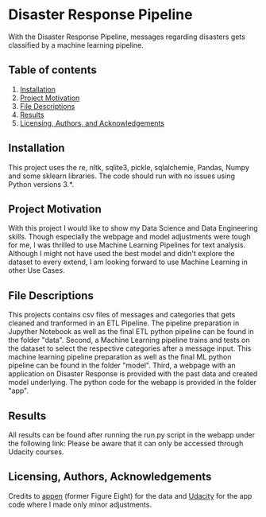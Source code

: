 # Disaster Response Pipeline

With the Disaster Response Pipeline, messages regarding disasters gets classified by a machine learning pipeline.

## Table of contents
1. [Installation](#installation)
2. [Project Motivation](#motivation)
3. [File Descriptions](#files)
4. [Results](#results)
5. [Licensing, Authors, and Acknowledgements](#licensing)

## Installation <a name="installation"></a>

This project uses the re, nltk, sqlite3, pickle, sqlalchemie, Pandas, Numpy and some sklearn libraries. The code should run with no issues using Python versions 3.*.

## Project Motivation<a name="motivation"></a>

With this project I would like to show my Data Science and Data Engineering skills. Though especially the webpage and model adjustments were tough for me, I was thrilled to use Machine Learning Pipelines for text analysis. Although I might not have used the best model and didn't explore the dataset to every extend, I am looking forward to use Machine Learning in other Use Cases.

## File Descriptions <a name="files"></a>

This projects contains csv files of messages and categories that gets cleaned and tranformed in an ETL Pipeline. The pipeline preparation in Jupyther Notebook as well as the final ETL python pipeline can be found in the folder "data". Second, a Machine Learning pipeline trains and tests on the dataset to select the respective categories after a message input. This machine learning pipeline preparation as well as the final ML python pipeline can be found in the folder "model". Third, a webpage with an application on Disaster Response is provided with the past data and created model underlying. The python code for the webapp is provided in the folder "app".

## Results<a name="results"></a>

All results can be found after running the run.py script in the webapp under the following link: 
Please be aware that it can only be accessed through Udacity courses.

## Licensing, Authors, Acknowledgements<a name="licensing"></a>

Credits to [appen](https://appen.com/) (former Figure Eight) for the data and [Udacity](https://www.udacity.com/) for the app code where I made only minor adjustments. 
